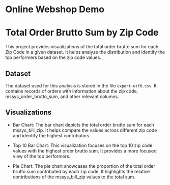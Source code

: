 # Online Webshop Demo

# Total Order Brutto Sum by Zip Code

This project provides visualizations of the total order brutto sum for each Zip Code in a given dataset. It helps analyze the distribution and identify the top performers based on the zip code values.

## Dataset

The dataset used for this analysis is stored in the file `export-utf8.csv`. It contains records of orders with information about the zip code, mssys_order_brutto_sum, and other relevant columns.

## Visualizations

- Bar Chart: The bar chart depicts the total order brutto sum for each mssys_bill_zip. It helps compare the values across different zip code and identify the highest contributors.

- Top 10 Bar Chart: This visualization focuses on the top 10 zip code values with the highest order brutto sum. It provides a more focused view of the top performers.

- Pie Chart: The pie chart showcases the proportion of the total order brutto sum contributed by each zip code. It highlights the relative contributions of the mssys_bill_zip values to the total sum.
